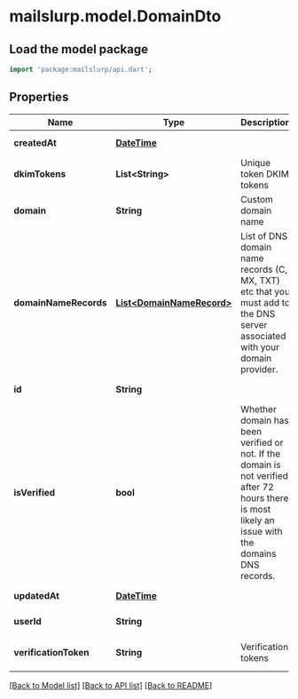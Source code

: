 # mailslurp.model.DomainDto

## Load the model package
```dart
import 'package:mailslurp/api.dart';
```

## Properties
Name | Type | Description | Notes
------------ | ------------- | ------------- | -------------
**createdAt** | [**DateTime**](DateTime.md) |  | [default to null]
**dkimTokens** | **List&lt;String&gt;** | Unique token DKIM tokens | [optional] [default to []]
**domain** | **String** | Custom domain name | [optional] [default to null]
**domainNameRecords** | [**List&lt;DomainNameRecord&gt;**](DomainNameRecord.md) | List of DNS domain name records (C, MX, TXT) etc that you must add to the DNS server associated with your domain provider. | [optional] [default to []]
**id** | **String** |  | [default to null]
**isVerified** | **bool** | Whether domain has been verified or not. If the domain is not verified after 72 hours there is most likely an issue with the domains DNS records. | [optional] [default to null]
**updatedAt** | [**DateTime**](DateTime.md) |  | [default to null]
**userId** | **String** |  | [default to null]
**verificationToken** | **String** | Verification tokens | [optional] [default to null]

[[Back to Model list]](../README.md#documentation-for-models) [[Back to API list]](../README.md#documentation-for-api-endpoints) [[Back to README]](../README.md)



